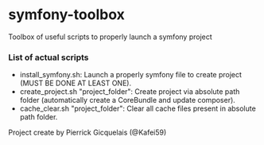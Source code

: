 # symfony-toolbox
Toolbox of useful scripts to properly launch a symfony project

<h3> List of actual scripts </h3>
<ul>
<li> install_symfony.sh: Launch a properly symfony file to create project (MUST BE DONE AT LEAST ONE).</li>
<li> create_project.sh "project_folder": Create project via absolute path folder (automatically create a CoreBundle and update composer).</li>
<li> cache_clear.sh "project_folder": Clear all cache files present in absolute path folder.</li>
</ul>

Project create by Pierrick Gicquelais (@Kafei59)
